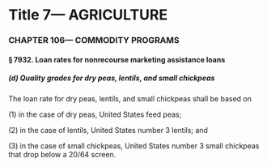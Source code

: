 
# Title 7— AGRICULTURE
### CHAPTER 106— COMMODITY PROGRAMS
#### § 7932. Loan rates for nonrecourse marketing assistance loans
##### (d) Quality grades for dry peas, lentils, and small chickpeas

The loan rate for dry peas, lentils, and small chickpeas shall be based on

(1) in the case of dry peas, United States feed peas;

(2) in the case of lentils, United States number 3 lentils; and

(3) in the case of small chickpeas, United States number 3 small chickpeas that drop below a 20/64 screen.
